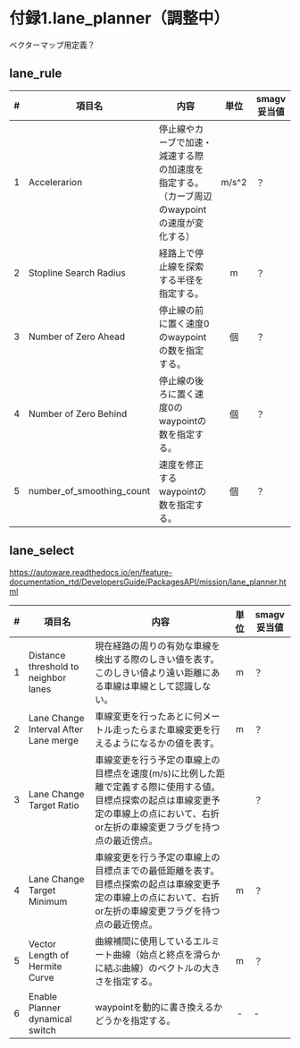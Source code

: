 # 付録1.lane_planner（調整中）

ベクターマップ用定義？



## lane_rule

|  #   | 項目名                    | 内容                                                         | 単位  | smagv妥当値 |
| :--: | ------------------------- | ------------------------------------------------------------ | :---: | ----------- |
|  1   | Accelerarion              | 停止線やカーブで加速・減速する際の加速度を指定する。（カーブ周辺のwaypointの速度が変化する） | m/s^2 | ？          |
|  2   | Stopline Search Radius    | 経路上で停止線を探索する半径を指定する。                     |   m   | ？          |
|  3   | Number of Zero Ahead      | 停止線の前に置く速度0のwaypointの数を指定する。              |  個   | ？          |
|  4   | Number of Zero Behind     | 停止線の後ろに置く速度0のwaypointの数を指定する。            |  個   | ？          |
|  5   | number_of_smoothing_count | 速度を修正するwaypointの数を指定する。                       |  個   | ？          |





## lane_select



https://autoware.readthedocs.io/en/feature-documentation_rtd/DevelopersGuide/PackagesAPI/mission/lane_planner.html

|  #   | 項目名                                | 内容                                                         | 単位 | smagv妥当値 |
| :--: | ------------------------------------- | ------------------------------------------------------------ | :--: | ----------- |
|  1   | Distance threshold to neighbor lanes  | 現在経路の周りの有効な車線を検出する際のしきい値を表す。このしきい値より遠い距離にある車線は車線として認識しない。 |  m   | ？          |
|  2   | Lane Change Interval After Lane merge | 車線変更を行ったあとに何メートル走ったらまた車線変更を行えるようになるかの値を表す。 |  m   | ？          |
|  3   | Lane Change Target Ratio              | 車線変更を行う予定の車線上の目標点を速度(m/s)に比例した距離で定義する際に使用する値。 目標点探索の起点は車線変更予定の車線上の点において、右折or左折の車線変更フラグを持つ点の最近傍点。 |      | ？          |
|  4   | Lane Change Target Minimum            | 車線変更を行う予定の車線上の目標点までの最低距離を表す。 目標点探索の起点は車線変更予定の車線上の点において、右折or左折の車線変更フラグを持つ点の最近傍点。 |  m   | ？          |
|  5   | Vector Length of Hermite Curve        | 曲線補間に使用しているエルミート曲線（始点と終点を滑らかに結ぶ曲線）のベクトルの大きさを指定する。 |  m   | ？          |
|  6   | Enable Planner dynamical switch       | waypointを動的に書き換えるかどうかを指定する。               |  -   | -           |

